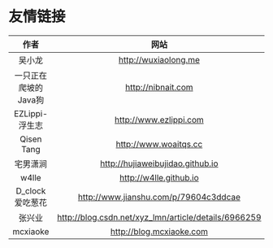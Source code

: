 
# 友情链接

|作者|网站|
|:--:|:--:|
|吴小龙|http://wuxiaolong.me|
|一只正在爬坡的Java狗|http://nibnait.com|
|EZLippi-浮生志|http://www.ezlippi.com|
|Qisen Tang|http://www.woaitqs.cc|
|宅男潇涧|http://hujiaweibujidao.github.io|
|w4lle | http://w4lle.github.io|
|D_clock爱吃葱花 |http://www.jianshu.com/p/79604c3ddcae|
|张兴业|http://blog.csdn.net/xyz_lmn/article/details/6966259|
|mcxiaoke|http://blog.mcxiaoke.com|

